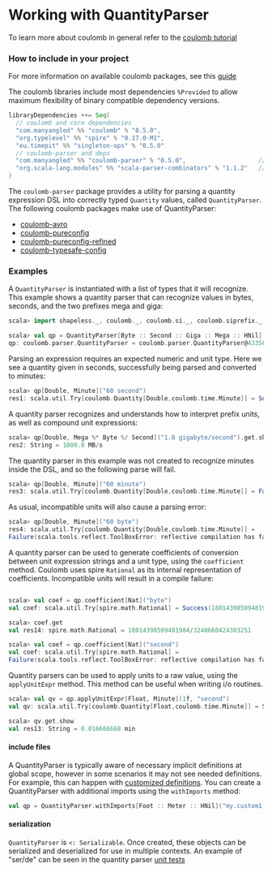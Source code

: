 # Working with QuantityParser

To learn more about coulomb in general refer to the
[coulomb tutorial](../README.md#tutorial)

### How to include in your project

For more information on available coulomb packages, see this
[guide](../README.md#how-to-include-coulomb-in-your-project)

The coulomb libraries include most dependencies `%Provided` to allow maximum flexibility
of binary compatible dependency versions.

```scala
libraryDependencies ++= Seq(
  // coulomb and core dependencies
  "com.manyangled" %% "coulomb" % "0.5.0",
  "org.typelevel" %% "spire" % "0.17.0-M1",
  "eu.timepit" %% "singleton-ops" % "0.5.0"
  // coulomb-parser and deps
  "com.manyangled" %% "coulomb-parser" % "0.5.0",                    // QuantityParser
  "org.scala-lang.modules" %% "scala-parser-combinators" % "1.1.2"   // %Provided parser dependency
)
```

The `coulomb-parser` package provides a utility for parsing a quantity expression DSL into
correctly typed `Quantity` values, called `QuantityParser`.
The following coulomb packages make use of QuantityParser:

* [coulomb-avro](../coulomb-avro/)
* [coulomb-pureconfig](../coulomb-pureconfig/)
* [coulomb-pureconfig-refined](../coulomb-pureconfig-refined/)
* [coulomb-typesafe-config](../coulomb-typesafe-config/)

### Examples

A `QuantityParser` is instantiated with a list of types that it will recognize.
This example shows a quantity parser that can recognize values in bytes, seconds,
and the two prefixes mega and giga:
```scala
scala> import shapeless._, coulomb._, coulomb.si._, coulomb.siprefix._, coulomb.info._, coulomb.time._, coulomb.parser._

scala> val qp = QuantityParser[Byte :: Second :: Giga :: Mega :: HNil]
qp: coulomb.parser.QuantityParser = coulomb.parser.QuantityParser@43356dd9
```

Parsing an expression requires an expected numeric and unit type.
Here we see a quantity given in seconds, successfully being parsed and converted to minutes:
```scala
scala> qp[Double, Minute]("60 second")
res1: scala.util.Try[coulomb.Quantity[Double,coulomb.time.Minute]] = Success(Quantity(1.0))
```

A quantity parser recognizes and understands how to interpret prefix units, as well as
compound unit expressions:
```scala
scala> qp[Double, Mega %* Byte %/ Second]("1.0 gigabyte/second").get.show
res2: String = 1000.0 MB/s
```

The quantity parser in this example was not created to recognize minutes inside the DSL, and so
the following parse will fail.
```scala
scala> qp[Double, Minute]("60 minute")
res3: scala.util.Try[coulomb.Quantity[Double,coulomb.time.Minute]] = Failure(coulomb.parser.QPLexingException: ')' expected but 'm' found)
```

As usual, incompatible units will also cause a parsing error:
```scala
scala> qp[Double, Minute]("60 byte")
res4: scala.util.Try[coulomb.Quantity[Double,coulomb.time.Minute]] =
Failure(scala.tools.reflect.ToolBoxError: reflective compilation has failed ...
```

A quantity parser can be used to generate coefficients of conversion between
unit expression strings and a unit type, using the `coefficient` method.
Coulomb uses spire `Rational` as its internal representation of coefficients.
Incompatible units will result in a compile failure:

```scala

scala> val coef = qp.coefficient[Nat]("byte")
val coef: scala.util.Try[spire.math.Rational] = Success(18014398509481984/3248660424303251)

scala> coef.get
val res14: spire.math.Rational = 18014398509481984/3248660424303251

scala> val coef = qp.coefficient[Nat]("second")
val coef: scala.util.Try[spire.math.Rational] =
Failure(scala.tools.reflect.ToolBoxError: reflective compilation has failed:
```

Quantity parsers can be used to apply units to a raw value, using the `applyUnitExpr` method.
This method can be useful when writing i/o routines.

```scala
scala> val qv = qp.applyUnitExpr[Float, Minute](1f, "second")
val qv: scala.util.Try[coulomb.Quantity[Float,coulomb.time.Minute]] = Success(Quantity(0.016666668))

scala> qv.get.show
val res13: String = 0.016666668 min
```

#### include files

A QuantityParser is typically aware of necessary implicit definitions at global scope,
however in some scenarios it may not see needed definitions.
For example, this can happen with
[customized definitions](../README.md#unit-conversions-for-custom-value-types).
You can create a QuantityParser with additional imports using the `withImports` method:

```scala
val qp = QuantityParser.withImports[Foot :: Meter :: HNil]("my.custom1._", "my.custom2._", ...)
```

#### serialization

`QuantityParser` is `<: Serializable`.
Once created, these objects can be serialized and deserialized for use in
multiple contexts.
An example of "ser/de" can be seen in the quantity parser
[unit tests](../coulomb-tests/src/test/scala/coulomb/QuantityParser.scala)
